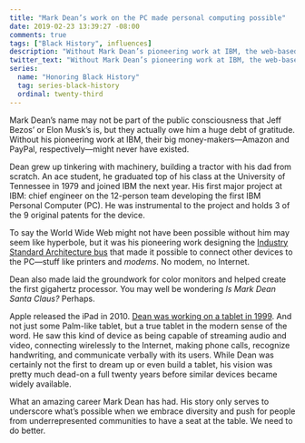 ```yaml
---
title: "Mark Dean’s work on the PC made personal computing possible"
date: 2019-02-23 13:39:27 -08:00
comments: true
tags: ["Black History", influences]
description: "Without Mark Dean’s pioneering work at IBM, the web-based giants we know today might never have existed"
twitter_text: "Without Mark Dean’s pioneering work at IBM, the web-based giants we know today might never have existed"
series:
  name: "Honoring Black History"
  tag: series-black-history
  ordinal: twenty-third
---
```


Mark Dean’s name may not be part of the public consciousness that Jeff Bezos’ or Elon Musk’s is, but they actually owe him a huge debt of gratitude. Without his pioneering work at IBM, their big money-makers—Amazon and PayPal, respectively—might never have existed.

<!-- more -->

Dean grew up tinkering with machinery, building a tractor with his dad from scratch. An ace student, he graduated top of his class at the University of Tennessee in 1979 and joined IBM the next year. His first major project at IBM: chief engineer on the 12-person team developing the first IBM Personal Computer (PC). He was instrumental to the project and holds 3 of the 9 original patents for the device.

To say the World Wide Web might not have been possible without him may seem like hyperbole, but it was his pioneering work designing the [Industry Standard Architecture bus](https://wikipedia.org/wiki/Industry_Standard_Architecture) that made it possible to connect other devices to the PC—stuff like printers and *modems*. No modem, no Internet.

Dean also made laid the groundwork for color monitors and helped create the first gigahertz processor. You may well be wondering *Is Mark Dean Santa Claus?* Perhaps.

Apple released the iPad in 2010. [Dean was working on a tablet in 1999](https://web.archive.org/web/20121020094411/http://www.usnews.com/usnews/culture/articles/000103/archive_034033.htm). And not just some Palm-like tablet, but a true tablet in the modern sense of the word. He saw this kind of device as being capable of streaming audio and video, connecting wirelessly to the Internet, making phone calls, recognize handwriting, and communicate verbally with its users. While Dean was certainly not the first to dream up or even build a tablet, his vision was pretty much dead-on a full twenty years before similar devices became widely available.

What an amazing career Mark Dean has had. His story only serves to underscore what’s possible when we embrace diversity and push for people from underrepresented communities to have a seat at the table. We need to do better.